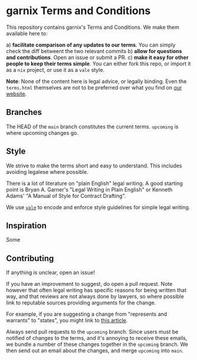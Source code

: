 # garnix Terms and Conditions

This repository contains garnix's Terms and Conditions. We make them available
here to:

a) **facilitate comparison of any updates to our terms**. You can simply check
   the diff betweent the two relevant commits
b) **allow for questions and contributions**. Open an issue or submit a PR.
c) **make it easy for other people to keep their terms simple**. You can either
   fork this repo, or import it as a `nix` project, or use it as a `vale` style.

**Note**: None of the content here is legal advice, or legally binding. Even
the `terms.html` themselves are not to be preferred over what you find on
[our website](https://garnix.io).

## Branches

The HEAD of the `main` branch constitutes the current terms. `upcoming` is where
upcoming changes go.

## Style

We strive to make the terms short and easy to understand. This includes
avoiding legalese where possible.

There is a lot of literature on "plain English" legal writing. A good starting
point is Bryan A. Garner's "Legal Writing in Plain English" or Kenneth Adams'
"A Manual of Style for Contract Drafting".

We use [`vale`](https://vale.sh) to encode and enforce style guidelines for
simple legal writing.


## Inspiration

Some

## Contributing

If anything is unclear, open an issue!

If you have an improvement to suggest, do open a pull request. Note however that
often legal writing has specific reasons for being written that way, and that
reviews are not always done by lawyers, so where possible link to reputable
sources providing arguments for the change.

For example, if you are suggesting a change from "represents and warrants" to
"states", you might link to [this article](https://www.americanbar.org/groups/business_law/resources/business-law-today/2015-october/the-phrase-represents-and-warrants-is-pointless-and-confusing/).

Always send pull requests to the `upcoming` branch. Since users must be
notified of changes to the terms, and it's annoying to receive these emails, we
bundle a number of these changes together in the `upcoming` branch. We then send
out an email about the changes, and merge `upcoming` into `main`.
